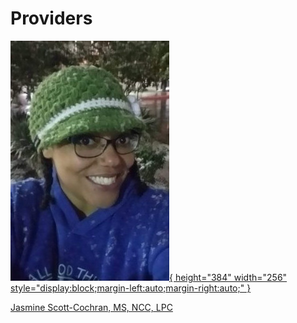 # Providers

[![Jasmine Scott-Cochran](assets/jasmine.jpeg){ height="384" width="256" style="display:block;margin-left:auto;margin-right:auto;" }](jasmine.md)

[Jasmine Scott-Cochran, MS, NCC, LPC](jasmine.md)
